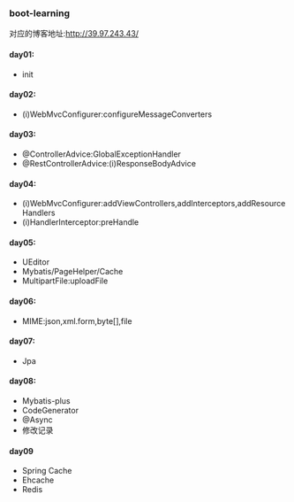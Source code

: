 ### boot-learning
对应的博客地址:http://39.97.243.43/


#### day01:
+ init
    
#### day02:
+ (i)WebMvcConfigurer:configureMessageConverters
    
#### day03:
+ @ControllerAdvice:GlobalExceptionHandler
+ @RestControllerAdvice:(i)ResponseBodyAdvice
    
#### day04:
+ (i)WebMvcConfigurer:addViewControllers,addInterceptors,addResourceHandlers
+ (i)HandlerInterceptor:preHandle
    
#### day05:
+ UEditor
+ Mybatis/PageHelper/Cache
+ MultipartFile:uploadFile
    
#### day06:
+ MIME:json,xml.form,byte[],file
    
#### day07:
+ Jpa

#### day08:
+ Mybatis-plus
+ CodeGenerator
+ @Async
+ 修改记录
#### day09
+ Spring Cache
+ Ehcache
+ Redis

